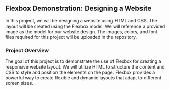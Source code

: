 ## Flexbox Demonstration: Designing a Website
In this project, we will be designing a website using HTML and CSS. The layout will be created using the Flexbox model. We will reference a provided image as the model for our website design. The images, colors, and font files required for this project will be uploaded in the repository.

### Project Overview
The goal of this project is to demonstrate the use of Flexbox for creating a responsive website layout. We will utilize HTML to structure the content and CSS to style and position the elements on the page. Flexbox provides a powerful way to create flexible and dynamic layouts that adapt to different screen sizes.
